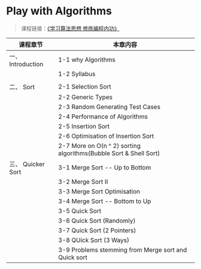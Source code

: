 # Play with Algorithms

>课程链接：[《学习算法思想 修炼编程内功》](http://coding.imooc.com/class/71.html#Anchor)

| 课程章节   		|  本章内容 					  				|
| -----------------	| --------------------------------------	|
| 一、 Introduction  | 1-1 why Algorithms						|  
|					| 1-2 Syllabus								|
|					|											|
| 二、 Sort			| 2-1 Selection Sort						| 
|					| 2-2 Generic Types		
|					| 2-3 Random Generating Test Cases
| 					| 2-4 Performance of Algorithms
| 					| 2-5 Insertion Sort
| 					| 2-6 Optimisation of Insertion Sort
| 					| 2-7 More on O(n ^ 2) sorting algorithms(Bubble Sort & Shell Sort)
| 三、 Quicker Sort 	| 3-1 Merge Sort -- Up to Bottom
|					| 3-2 Merge Sort II
| 					| 3-3 Merge Sort Optimisation
|  					| 3-4 Merge Sort -- Bottom to Up
|   				| 3-5 Quick Sort
|        			| 3-6 Quick Sort (Randomly)
| 					| 3-7 Quick Sort (2 Pointers)
| 					| 3-8 QUick Sort (3 Ways)
| 					| 3-9 Problems stemming from Merge sort and Quick sort

